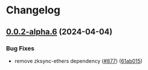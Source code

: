 # Changelog

## [0.0.2-alpha.6](https://github.com/matter-labs/hardhat-zksync/compare/@matterlabs/hardhat-zksync-verify-vyper-v0.0.1-alpha.6...@matterlabs/hardhat-zksync-verify-vyper-v0.0.2-alpha.6) (2024-04-04)


### Bug Fixes

* remove zksync-ethers dependency ([#877](https://github.com/matter-labs/hardhat-zksync/issues/877)) ([61ab015](https://github.com/matter-labs/hardhat-zksync/commit/61ab015eccd16417ece429d2fb105834700f2046))
